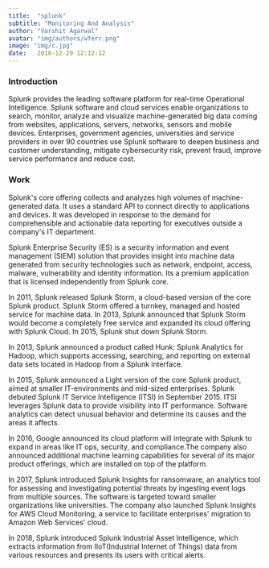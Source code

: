 ```yaml
---
title:  "splunk"
subtitle: "Monitoring And Analysis"
author: "Varshit Agarwal"
avatar: "img/authors/wferr.png"
image: "img/c.jpg"
date:   2018-12-29 12:12:12
---
```


### Introduction
Splunk provides the leading software platform for real-time Operational Intelligence. Splunk software and cloud services enable organizations to search, monitor, analyze and visualize machine-generated big data coming from websites, applications, servers, networks, sensors and mobile devices. Enterprises, government agencies, universities and service providers in over 90 countries use Splunk software to deepen business and customer understanding, mitigate cybersecurity risk, prevent fraud, improve service performance and reduce cost.
### Work
Splunk's core offering collects and analyzes high volumes of machine-generated data. It uses a standard API to connect directly to applications and devices. It was developed in response to the demand for comprehensible and actionable data reporting for executives outside a company's IT department.

Splunk Enterprise Security (ES) is a security information and event management (SIEM) solution that provides insight into machine data generated from security technologies such as network, endpoint, access, malware, vulnerability and identity information. Its a premium application that is licensed independently from Splunk core.

In 2011, Splunk released Splunk Storm, a cloud-based version of the core Splunk product. Splunk Storm offered a turnkey, managed and hosted service for machine data. In 2013, Splunk announced that Splunk Storm would become a completely free service and expanded its cloud offering with Splunk Cloud. In 2015, Splunk shut down Splunk Storm.

In 2013, Splunk announced a product called Hunk: Splunk Analytics for Hadoop, which supports accessing, searching, and reporting on external data sets located in Hadoop from a Splunk interface.

In 2015, Splunk announced a Light version of the core Splunk product, aimed at smaller IT-environments and mid-sized enterprises. Splunk debuted Splunk IT Service Intelligence (ITSI) in September 2015. ITSI leverages Splunk data to provide visibility into IT performance. Software analytics can detect unusual behavior and determine its causes and the areas it affects.

In 2016, Google announced its cloud platform will integrate with Splunk to expand in areas like IT ops, security, and compliance.The company also announced additional machine learning capabilities for several of its major product offerings, which are installed on top of the platform.

In 2017, Splunk introduced Splunk Insights for ransomware, an analytics tool for assessing and investigating potential threats by ingesting event logs from multiple sources. The software is targeted toward smaller organizations like universities. The company also launched Splunk Insights for AWS Cloud Monitoring, a service to facilitate enterprises' migration to Amazon Web Services' cloud.

In 2018, Splunk introduced Splunk Industrial Asset Intelligence, which extracts information from IIoT(Industrial Internet of Things) data from various resources and presents its users with critical alerts.
